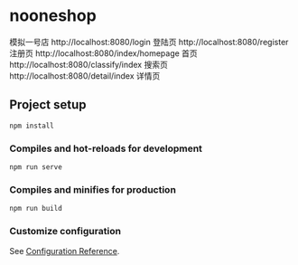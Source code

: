 # nooneshop
模拟一号店
http://localhost:8080/login 登陆页
http://localhost:8080/register 注册页
http://localhost:8080/index/homepage 首页
http://localhost:8080/classify/index 搜索页
http://localhost:8080/detail/index 详情页

## Project setup
```
npm install
```

### Compiles and hot-reloads for development
```
npm run serve
```

### Compiles and minifies for production
```
npm run build
```

### Customize configuration
See [Configuration Reference](https://cli.vuejs.org/config/).
